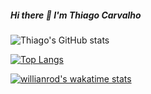 ##### Hi there 👋 I'm Thiago Carvalho

![Thiago's GitHub stats](https://github-readme-stats.vercel.app/api?username=thh-carvalho&show_icons=true&theme=chartreuse-dark)

[![Top Langs](https://github-readme-stats.vercel.app/api/top-langs/?username=thh-carvalho&layout=compact&theme=chartreuse-dark)](https://github.com/anuraghazra/github-readme-stats)

[![willianrod's wakatime stats](https://github-readme-stats.vercel.app/api/wakatime?username=thh-carvalho&theme=chartreuse-dark)](https://github.com/thh-carvalho/github-readme-stats)
